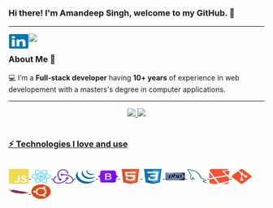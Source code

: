### Hi there! I'm Amandeep Singh, welcome to my GitHub. 🌱

<hr />

<a href="https://www.linkedin.com/in/amandeeps20/">
  <img align="left" alt="Apache HTTP Server" title="Apache HTTP Server" height="30" width="40" src="https://raw.githubusercontent.com/devicons/devicon/master/icons/linkedin/linkedin-original.svg">
</a>
<a href="mailto:adsinghdeveloper@gmail.com">
  <img align="left" width="26px" src="https://cdn.jsdelivr.net/npm/simple-icons@v3/icons/gmail.svg" />
</a>

<br/>

### About Me 🚀
💻 I’m a **Full-stack developer** having **10+ years** of experience in web developement with a masters's degree in computer applications.
<br/>
<hr />

<div align="center">
  <a href="https://github.com/ADSinghDeveloper">
  <img height="180em" src="https://github-readme-stats.vercel.app/api?username=ADSinghDeveloper&show_icons=true&theme=gradient&include_all_commits=true&count_private=true"/>
  <img height="180em" src="https://github-readme-stats.vercel.app/api/top-langs/?username=ADSinghDeveloper&layout=compact&langs_count=7&theme=gradient"/>
</div>
 
<br/>
  
### ⚡ Technologies I love and use
  
<div style="display: inline_block"><br>
  <img align="center" alt="JavaScript" title="JavaScript" height="30" width="40" src="https://raw.githubusercontent.com/devicons/devicon/master/icons/javascript/javascript-plain.svg">
  <img align="center" alt="React" title="React" height="30" width="40" src="https://raw.githubusercontent.com/devicons/devicon/master/icons/react/react-original.svg">
  <img align="center" alt="Redux" title="Redux" height="30" width="40" src="https://raw.githubusercontent.com/devicons/devicon/master/icons/redux/redux-original.svg">
  <img align="center" alt="jQuery" title="jQuery" height="30" width="40" src="https://raw.githubusercontent.com/devicons/devicon/master/icons/jquery/jquery-original.svg">
  <img align="center" alt="Bootstrap" title="Bootstrap" height="30" width="40" src="https://raw.githubusercontent.com/devicons/devicon/master/icons/bootstrap/bootstrap-original.svg">
  <img align="center" alt="HTML5" title="HTML5" height="30" width="40" src="https://raw.githubusercontent.com/devicons/devicon/master/icons/html5/html5-original.svg">
  <img align="center" alt="CSS3" title="CSS3" height="30" width="40" src="https://raw.githubusercontent.com/devicons/devicon/master/icons/css3/css3-original.svg">
  <img align="center" alt="PHP" title="PHP" height="30" width="40" src="https://raw.githubusercontent.com/devicons/devicon/master/icons/php/php-original.svg">
  <img align="center" alt="MySQL" title="MySQL" height="30" width="40" src="https://raw.githubusercontent.com/devicons/devicon/master/icons/mysql/mysql-original.svg">
  <img align="center" alt="Laravel" title="Laravel" height="30" width="40" src="https://raw.githubusercontent.com/devicons/devicon/master/icons/laravel/laravel-plain.svg">
  <img align="center" alt="Git" title="Git" height="30" width="40" src="https://raw.githubusercontent.com/devicons/devicon/master/icons/git/git-original.svg">
  <img align="center" alt="Apache HTTP Server" title="Apache HTTP Server" height="30" width="40" src="https://raw.githubusercontent.com/devicons/devicon/master/icons/apache/apache-original.svg">
  <img align="center" alt="Ubuntu" title="Ubuntu" height="30" width="40" src="https://raw.githubusercontent.com/devicons/devicon/master/icons/ubuntu/ubuntu-plain.svg">
</div>
